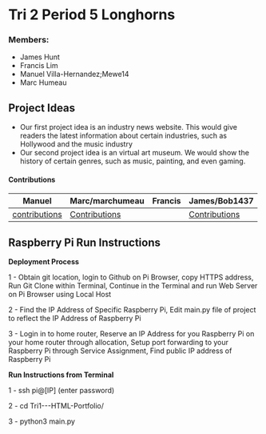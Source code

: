 # Tri 2 Period 5 Longhorns

### Members:
- James Hunt
- Francis Lim
- Manuel Villa-Hernandez;Mewe14
- Marc Humeau

## Project Ideas
- Our first project idea is an industry news website. This would give readers the latest information about certain industries, such as Hollywood and the music industry
- Our second project idea is an virtual art museum. We would show the history of certain genres, such as music, painting, and even gaming.

#### Contributions 

| Manuel        | Marc/marchumeau                              |  Francis  | James/Bob1437                                   |
| ------------- |:-------------                                | -----:    |:----                                            |
| [contributions](https://github.com/Mewe14)               |[Contributions](https://github.com/marchumeau)|           |[Contributions](https://github.com/Bob1437)      |


## Raspberry Pi Run Instructions
   **Deployment Process**
   
   1 - Obtain git location, login to Github on Pi Browser, copy HTTPS address, Run Git Clone within Terminal, Continue in the Terminal and run Web Server on Pi Browser using Local Host
   
   2 - Find the IP Address of Specific Raspberry Pi, Edit main.py file of project to reflect the IP Address of Raspberry Pi
   
   3 - Login in to home router, Reserve an IP Address for you Raspberry Pi on your home router through allocation, Setup port forwarding to your Raspberry Pi through Service Assignment, Find public IP address of Raspberry Pi
   
   **Run Instructions from Terminal**
   
   1 - ssh pi@[IP] (enter password)
   
   2 - cd Tri1---HTML-Portfolio/
   
   3 - python3 main.py
